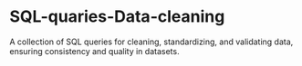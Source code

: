 # SQL-quaries-Data-cleaning
A collection of SQL queries for cleaning, standardizing, and validating data, ensuring consistency and quality in datasets.

